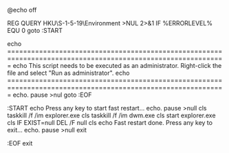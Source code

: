 @echo off

REG QUERY HKU\S-1-5-19\Environment >NUL 2>&1
IF %ERRORLEVEL% EQU 0 goto :START

echo =============================================================================================================
echo This script needs to be executed as an administrator. Right-click the file and select "Run as administrator".
echo =============================================================================================================
echo.
pause >nul
goto :EOF

:START
echo Press any key to start fast restart...
echo.
pause >null
cls
taskkill /f /im explorer.exe
cls
taskkill /f /im dwm.exe
cls
start explorer.exe
cls
IF EXIST=null DEL /F null
cls
echo Fast restart done. Press any key to exit...
echo.
pause >null
exit

:EOF
exit